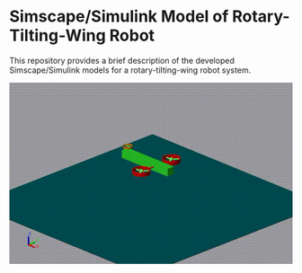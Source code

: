 # Simscape/Simulink Model of Rotary-Tilting-Wing Robot

This repository provides a brief description of the developed Simscape/Simulink models for a rotary-tilting-wing robot system.

<p align="center">
  <img src="physical_model_velocity_based.gif" alt="Demo Video" width="700"/>
</p>
